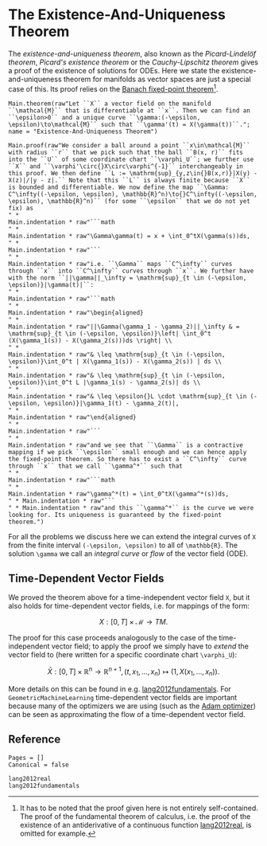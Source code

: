 # The Existence-And-Uniqueness Theorem

The *existence-and-uniqueness theorem*, also known as the *Picard-Lindelöf theorem*, *Picard's existence theorem* or the *Cauchy-Lipschitz theorem* gives a proof of the existence of solutions for ODEs. Here we state the existence-and-uniqueness theorem for manifolds as vector spaces are just a special case of this. Its proof relies on the [Banach fixed-point theorem](@ref "The Fixed-Point Theorem")[^1].

[^1]: It has to be noted that the proof given here is not entirely self-contained. The proof of the fundamental theorem of calculus, i.e. the proof of the existence of an antiderivative of a continuous function [lang2012real](@cite), is omitted for example. 

```@eval
Main.theorem(raw"Let ``X`` a vector field on the manifold ``\mathcal{M}`` that is differentiable at ``x``. Then we can find an ``\epsilon>0`` and a unique curve ``\gamma:(-\epsilon, \epsilon)\to\mathcal{M}`` such that ``\gamma'(t) = X(\gamma(t))``."; name = "Existence-And-Uniqueness Theorem")
```

```@eval
Main.proof(raw"We consider a ball around a point ``x\in\mathcal{M}`` with radius ``r`` that we pick such that the ball ``B(x, r)`` fits into the ``U`` of some coordinate chart ``\varphi_U``; we further use ``X`` and ``\varphi'\circ{}X\circ\varphi^{-1}`` interchangeably in this proof. We then define ``L := \mathrm{sup}_{y,z\in{}B(x,r)}|X(y) - X(z)|/|y - z|.`` Note that this ``L`` is always finite because ``X`` is bounded and differentiable. We now define the map ``\Gamma: C^\infty((-\epsilon, \epsilon), \mathbb{R}^n)\to{}C^\infty((-\epsilon, \epsilon), \mathbb{R}^n)`` (for some ``\epsilon`` that we do not yet fix) as 
" * 
Main.indentation * raw"```math
" * 
Main.indentation * raw"\Gamma\gamma(t) = x + \int_0^tX(\gamma(s))ds,
" * 
Main.indentation * raw"```
" * 
Main.indentation * raw"i.e. ``\Gamma`` maps ``C^\infty`` curves through ``x`` into ``C^\infty`` curves through ``x``. We further have with the norm ``||\gamma||_\infty = \mathrm{sup}_{t \in (-\epsilon, \epsilon)}|\gamma(t)|``:
" * 
Main.indentation * raw"```math
" *
Main.indentation * raw"\begin{aligned} 
" * 
Main.indentation * raw"||\Gamma(\gamma_1 - \gamma_2)||_\infty & = \mathrm{sup}_{t \in (-\epsilon, \epsilon)}\left| \int_0^t (X(\gamma_1(s)) - X(\gamma_2(s)))ds \right| \\
" * 
Main.indentation * raw"& \leq \mathrm{sup}_{t \in (-\epsilon, \epsilon)}\int_0^t | X(\gamma_1(s)) - X(\gamma_2(s)) | ds \\
" * 
Main.indentation * raw"& \leq \mathrm{sup}_{t \in (-\epsilon, \epsilon)}\int_0^t L |\gamma_1(s) - \gamma_2(s)| ds \\
" * 
Main.indentation * raw"& \leq \epsilon{}L \cdot \mathrm{sup}_{t \in (-\epsilon, \epsilon)}|\gamma_1(t) - \gamma_2(t)|,
" * 
Main.indentation * raw"\end{aligned}
" * 
Main.indentation * raw"```
" * 
Main.indentation * raw"and we see that ``\Gamma`` is a contractive mapping if we pick ``\epsilon`` small enough and we can hence apply the fixed-point theorem. So there has to exist a ``C^\infty`` curve through ``x`` that we call ``\gamma^*`` such that 
" * 
Main.indentation * raw"```math
" * 
Main.indentation * raw"\gamma^*(t) = \int_0^tX(\gamma^*(s))ds,
" * Main.indentation * raw"```
" * Main.indentation * raw"and this ``\gamma^*`` is the curve we were looking for. Its uniqueness is guaranteed by the fixed-point theorem.")
``` 

For all the problems we discuss here we can extend the integral curves of ``X`` from the finite interval ``(-\epsilon, \epsilon)`` to all of ``\mathbb{R}``. The solution ``\gamma`` we call an *integral curve* or *flow* of the vector field (ODE).

## Time-Dependent Vector Fields

We proved the theorem above for a time-independent vector field ``X``, but it also holds for time-dependent vector fields, i.e. for mappings of the form: 

```math
X: [0,T]\times\mathcal{M}\to{}TM.
```

The proof for this case proceeds analogously to the case of the time-independent vector field; to apply the proof we simply have to *extend* the vector field to (here written for a specific coordinate chart ``\varphi_U``): 

```math
\bar{X}: [0, T]\times\mathbb{R}^n\to{}\mathbb{R}^{n+1},\, (t, x_1, \ldots, x_n) \mapsto (1, X(x_1, \ldots, x_n)).
```

More details on this can be found in e.g. [lang2012fundamentals](@cite). For `GeometricMachineLearning` time-dependent vector fields are important because many of the optimizers we are using (such as the [Adam optimizer](@ref "The Adam Optimizer")) can be seen as approximating the flow of a time-dependent vector field.

## Reference

```@bibliography
Pages = []
Canonical = false

lang2012real
lang2012fundamentals
```